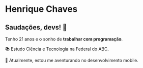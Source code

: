 # Henrique Chaves

## Saudações, devs! 👋

Tenho 21 anos e o sonho de **trabalhar com programação**. 

📚 Estudo Ciência e Tecnologia na Federal do ABC.

📱 Atualmente, estou me aventurando no desenvolvimento mobile.
